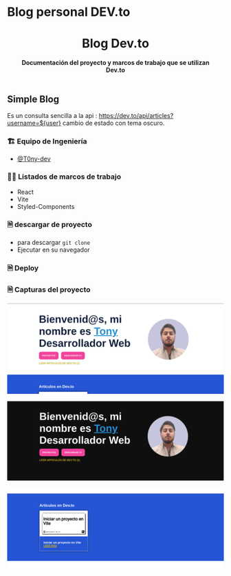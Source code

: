 # Blog personal DEV.to
<div align="center">
  <h1>Blog Dev.to</h1>
  <strong>Documentación del proyecto y marcos de trabajo que se utilizan</strong><br>
  <strong>Dev.to</strong>
</div>
<br>

## Simple Blog

Es un consulta sencilla a la api : https://dev.to/api/articles?username=${user}
cambio de estado con tema oscuro.
<br>


### 🏗 Equipo de Ingeniería  

- [@T0ny-dev](https://github.com/T0ny-dev)

### 👨‍💻 Listados de marcos de trabajo

* React
* Vite
* Styled-Components



### 🗎 descargar de proyecto 

* para descargar `git clone`
* Ejecutar en su navegador 

### 🗎 Deploy 




### 🗎 Capturas del proyecto

![home](./src/assets/web.png)

![dark](./src/assets/webdark.png)

![blog](./src/assets/blog.png)